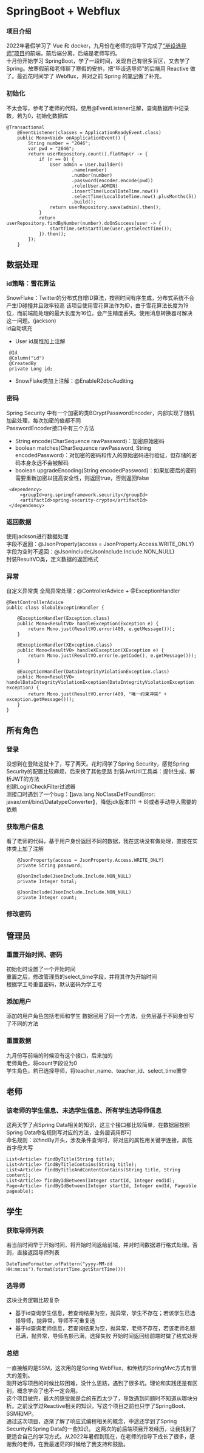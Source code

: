 # SpringBoot + Webflux
### 项目介绍

2022年暑假学习了 Vue 和 docker，九月份在老师的指导下完成了[“毕设选导师”项目](https://github.com/XinrZhou/vue3-vite-project)的前端，前后端分离，后端是老师写的。  
十月份开始学习 SpringBoot，学了一段时间，发现自己有很多盲区，又去学了 Spring。放寒假前和老师聊了寒假的安排，把“毕设选导师”的后端用 Reactive 做了。最近花时间学了 Webflux，并对之前 Spring 的[笔记]((https://github.com/XinrZhou/spring-learning))做了补充。

### 初始化
不太会写，参考了老师的代码。使用@EventListener注解，查询数据库中记录数，若为0，初始化数据库
``` 
@Transactional
    @EventListener(classes = ApplicationReadyEvent.class)
    public Mono<Void> onApplicationEvent() {
        String number = "2046";
        var pwd = "2046";
        return userRepository.count().flatMap(r -> {
            if (r == 0) {
                User admin = User.builder()
                        .name(number)
                        .number(number)
                        .password(encoder.encode(pwd))
                        .role(User.ADMIN)
                        .insertTime(LocalDateTime.now())
                        .selectTime(LocalDateTime.now().plusMonths(5))
                        .build();
                return userRepository.save(admin).then();
            }
            return userRepository.findByNumber(number).doOnSuccess(user -> {
                startTime.setStartTime(user.getSelectTime());
            }).then();
        });
    }
```

## 数据处理
### id策略：雪花算法
SnowFlake：Twitter的分布式自增ID算法，按照时间有序生成，分布式系统不会产生ID碰撞并且效率较高 
该项目使用雪花算法作为ID，由于雪花算法长度为19位，而前端能处理的最大长度为16位，会产生精度丢失。使用消息转换器可解决这一问题。(jackson)  
id自动填充
   * User id属性加上注解
   ``` 
    @Id
    @Column("id")
    @CreatedBy
    private Long id; 
   ```
   * SnowFlake类加上注解：@EnableR2dbcAuditing
### 密码
Spring Security 中有一个加密的类BCryptPasswordEncoder，内部实现了随机加盐处理，每次加密的值都不同  
PasswordEncoder接口中有三个方法
   * String encode(CharSequence rawPassword)：加密原始密码
   * boolean matches(CharSequence rawPassword, String encodedPassword)：对加密的密码和传入的原始密码进行验证，但存储的密码本身永远不会被解码
   * boolean upgradeEncoding(String encodedPassword)：如果加密后的密码需要重新加密以提高安全性，则返回true，否则返回false
   ``` 
    <dependency>
        <groupId>org.springframework.security</groupId>
        <artifactId>spring-security-crypto</artifactId>
    </dependency>  
   ```
### 返回数据
使用jackson进行数据处理  
字段不返回：@JsonProperty(access = JsonProperty.Access.WRITE_ONLY)  
字段为空时不返回：@JsonInclude(JsonInclude.Include.NON_NULL)  
封装ResultVO类，定义数据的返回格式
### 异常
自定义异常类 
全局异常处理：@ControllerAdvice + @ExceptionHandler
``` 
@RestControllerAdvice
public class GlobalExceptinHandler {

    @ExceptionHandler(Exception.class)
    public Mono<ResultVO> handleException(Exception e) {
        return Mono.just(ResultVO.error(400, e.getMessage()));
    }
    
    @ExceptionHandler(XException.class)
    public Mono<ResultVO> handleXException(XException e) {
        return Mono.just(ResultVO.error(e.getCode(), e.getMessage()));
    }
    
    @ExceptionHandler(DataIntegrityViolationException.class)
    public Mono<ResultVO> handelDataIntegrityViolationException(DataIntegrityViolationException exception) {
        return Mono.just(ResultVO.error(409, "唯一约束冲突" + exception.getMessage()));
    }
}
```

## 所有角色
### 登录
没想到在登陆这就卡了，写了两天。花时间学了Spring Security，感觉Spring Security的配置比较麻烦，后来换了其他思路
封装JwtUtil工具类：提供生成、解析JWT的方法  
创建LoginCheckFilter过滤器  
测接口时遇到了一个bug：【java.lang.NoClassDefFoundError: javax/xml/bind/DatatypeConverter】，降低jdk版本(11 -> 8)或者手动导入需要的依赖
### 获取用户信息
看了老师的代码，基于用户身份返回不同的数据，我在这块没有做处理，直接在实体类上加了注解
``` 
    @JsonProperty(access = JsonProperty.Access.WRITE_ONLY)
    private String password;

    @JsonInclude(JsonInclude.Include.NON_NULL)
    private Integer total;

    @JsonInclude(JsonInclude.Include.NON_NULL)
    private Integer count;
```
### 修改密码

## 管理员
### 重置开始时间、密码
初始化时设置了一个开始时间  
重置之后，修改管理员的select_time字段，并将其作为开始时间  
根据学工号重置密码，默认密码为学工号  
### 添加用户
添加的用户角色包括老师和学生
数据层用了同一个方法，业务层基于不同身份写了不同的方法
### 重置数据
九月份写前端的时候没有这个接口，后来加的  
老师角色，将count字段设为0  
学生角色，若已选择导师，将teacher_name、teacher_id、select_time置空

## 老师
### 该老师的学生信息、未选学生信息、所有学生选导师信息
这两天学了点Spring Data相关的知识，这三个接口都比较简单，在数据层按照Spring Data命名规则写对应的方法，业务层调用即可   
命名规则：以findBy开头，涉及条件查询时，将对应的属性用关键字连接，属性首字母大写
``` 
List<Article> findByTitle(String title);
List<Article> findByTitleContains(String title);
List<Article> findByTitleAndContentContains(String title, String content);
List<Article> findByIdBetween(Integer startId, Integer endId);
Page<Article> findByIdBetween(Integer startId, Integer endId, Pageable pageable);
```

## 学生
### 获取导师列表
若当前时间早于开始时间，将开始时间返给前端，并对时间数据进行格式处理。否则，直接返回导师列表
``` 
DateTimeFormatter.ofPattern("yyyy-MM-dd HH:mm:ss").format(startTime.getStartTime()))
```
### 选导师
这块业务逻辑比较复杂
  * 基于id查询学生信息，若查询结果为空，抛异常，学生不存在；若该学生已选择导师，抛异常，导师不可重复选
  * 基于id查询老师信息，若查询结果为空，抛异常，老师不存在，若该老师名额已满，抛异常，导师名额已满，选择失败
开始时间返回给前端时做了格式处理

### 总结
一直接触的是SSM，这次用的是Spring WebFlux，和传统的SpringMvc方式有很大的差别。  
刚开始写项目的时候比较困难，没什么思路，遇到了很多坑。理论和实践还是有区别，概念学会了也不一定会用。  
这个项目做完，最大的感受就是会的东西太少了，导致遇到问题时不知道从哪块分析。之前没学过Reactive相关的知识，写这个项目之前也只学了SpringBoot、SSM和MP。   
通过这次项目，逐渐了解了响应式编程相关的概念，中途还学到了Spring Security和Spring Data的一些知识。
这两次的前后端项目开发经历，让我找到了更适合自己的学习方式。从2022年暑假到现在，在老师的指导下成长了很多，感谢我的老师，在我最迷茫的时候给了我支持和鼓励。


